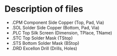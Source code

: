 # Description of files

- .CPM Component Side Copper (Top, Pad, Via)
- .SOL Solder Side Copper (Bottom, Pad, Via)
- .PLC Top Silk Screen (Dimension, TPlace, TName)
- .STC Top Solder Mask (TStop)
- .STS Bottom Solder Mask (BStop)
- .DRD Excellon Drill (Drills, Holes)